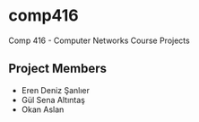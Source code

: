 # comp416
Comp 416 - Computer Networks Course Projects

## Project Members
- Eren Deniz Şanlıer
- Gül Sena Altıntaş
- Okan Aslan